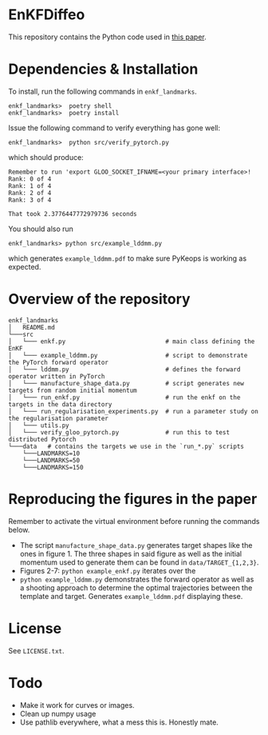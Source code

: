 # EnKFDiffeo

This repository contains the Python code used in [this paper](http://arxiv.org/).

# Dependencies & Installation

To install, run the following commands in `enkf_landmarks`.
```
enkf_landmarks>  poetry shell
enkf_landmarks>  poetry install
```
Issue the following command to verify everything has gone well:
```
enkf_landmarks>  python src/verify_pytorch.py
```
which should produce:
```
Remember to run 'export GLOO_SOCKET_IFNAME=<your primary interface>!
Rank: 0 of 4
Rank: 1 of 4
Rank: 2 of 4
Rank: 3 of 4

That took 2.3776447772979736 seconds
```

You should also run 
```
enkf_landmarks> python src/example_lddmm.py
```
which generates `example_lddmm.pdf` to make sure PyKeops is working as expected.

# Overview of the repository

```
enkf_landmarks
│   README.md
└───src
│   └─── enkf.py                            # main class defining the EnKF
│   └─── example_lddmm.py                   # script to demonstrate the PyTorch forward operator
│   └─── lddmm.py                           # defines the forward operator written in PyTorch
│   └─── manufacture_shape_data.py          # script generates new targets from random initial momentum
│   └─── run_enkf.py                        # run the enkf on the targets in the data directory
│   └─── run_regularisation_experiments.py  # run a parameter study on the regularisation parameter
│   └─── utils.py
│   └─── verify_gloo_pytorch.py             # run this to test distributed Pytorch
└───data   # contains the targets we use in the `run_*.py` scripts
    └───LANDMARKS=10
    └───LANDMARKS=50
    └───LANDMARKS=150
```

# Reproducing the figures in the paper

Remember to activate the virtual environment before running the commands below.

  - The script ```manufacture_shape_data.py``` generates target shapes like the ones in figure 1. The three
  shapes in said figure as well as the initial momentum used to generate them can be found in ```data/TARGET_{1,2,3}```.
  - Figures 2-7: ```python example_enkf.py``` iterates over the 
  - ```python example_lddmm.py``` demonstrates the forward operator as well as a shooting
  approach to determine the optimal trajectories between the template and target. Generates ```example_lddmm.pdf```
  displaying these.


# License

See `LICENSE.txt`.

# Todo

 - Make it work for curves or images.
 - Clean up numpy usage
 - Use pathlib everywhere, what a mess this is. Honestly mate.
